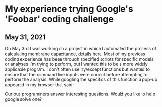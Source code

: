 # My experience trying Google's 'Foobar' coding challenge
## May 31, 2021

On May 3rd I was working on a project in which I automated the process of calculating membrane capacitance, [details here](). Most of my previous coding experience has been through specified scripts for specific models or analyses I'm trying to perform, but I wanted this to be a more widely applicable program. I don't often use try/except functions but wanted to ensure that the command line inputs were correct before attempting to perform the analysis. While googling the specifics of this function a pop-up appeared in my browser that said:

Curious programmers answer interesting questions. Would you like to help google solve one?

